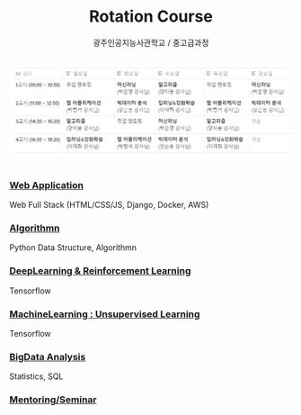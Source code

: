 <h1 align="center">Rotation Course</h1>
<p align="center">광주인공지능사관학교 / 중고급과정</p>
<br>
<img src="rotation_.png" a="schedule_class6">
<br>
<br>


### [Web Application](https://github.com/4923/GwangjuAI2/tree/master/02_Rotation/WebApplication)
Web Full Stack (HTML/CSS/JS, Django, Docker, AWS)

### [Algorithmn](https://github.com/4923/GwangjuAI2/tree/master/02_Rotation/Algorithmn)
Python Data Structure, Algorithmn

### [DeepLearning & Reinforcement Learning](https://github.com/4923/GwangjuAI2/tree/master/02_Rotation/DeepLearning)
Tensorflow

### [MachineLearning : Unsupervised Learning](https://github.com/4923/GwangjuAI2/tree/master/02_Rotation/MachineLearning)
Tensorflow

### [BigData Analysis](https://github.com/4923/GwangjuAI2/tree/master/02_Rotation/BigData)
Statistics, SQL

### [Mentoring/Seminar](https://github.com/4923/GwangjuAI2/tree/master/02_Rotation/Mentoring)